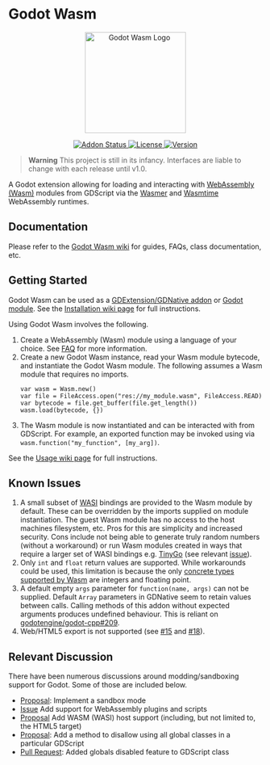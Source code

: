 # Godot Wasm

<p align="center">
  <img width="200" src="https://raw.githubusercontent.com/ashtonmeuser/godot-wasm/master/media/Icon.png" alt="Godot Wasm Logo">
</p>
<p align="center">
  <a href="https://github.com/ashtonmeuser/godot-wasm/actions/workflows/addon.yml">
    <img src="https://github.com/ashtonmeuser/godot-wasm/actions/workflows/addon.yml/badge.svg" alt="Addon Status">
  </a>
  <a href="https://github.com/ashtonmeuser/godot-wasm/blob/master/LICENSE">
    <img src="https://img.shields.io/github/license/ashtonmeuser/godot-wasm" alt="License">
  </a>
  <a href="https://github.com/ashtonmeuser/godot-wasm/releases/latest">
    <img src="https://img.shields.io/github/v/release/ashtonmeuser/godot-wasm" alt="Version">
  </a>
</p>

> **Warning**
> This project is still in its infancy. Interfaces are liable to change with each release until v1.0.

A Godot extension allowing for loading and interacting with [WebAssembly (Wasm)](https://webassembly.org) modules from GDScript via the [Wasmer](https://wasmer.io) and [Wasmtime](https://wasmtime.dev) WebAssembly runtimes.

## Documentation

Please refer to the [Godot Wasm wiki](https://github.com/ashtonmeuser/godot-wasm/wiki) for guides, FAQs, class documentation, etc.

## Getting Started

Godot Wasm can be used as a [GDExtension/GDNative addon](https://docs.godotengine.org/en/4.0/) or [Godot module](https://docs.godotengine.org/en/4.0/contributing/development/core_and_modules/custom_modules_in_cpp.html). See the [Installation wiki page](https://github.com/ashtonmeuser/godot-wasm/wiki/Getting-Started#installation) for full instructions.

Using Godot Wasm involves the following.
1. Create a WebAssembly (Wasm) module using a language of your choice. See [FAQ](https://github.com/ashtonmeuser/godot-wasm/wiki/FAQs#how-do-i-build-a-wasm-module) for more information.
1. Create a new Godot Wasm instance, read your Wasm module bytecode, and instantiate the Godot Wasm module. The following assumes a Wasm module that requires no imports.
    ```
    var wasm = Wasm.new()
    var file = FileAccess.open("res://my_module.wasm", FileAccess.READ)
    var bytecode = file.get_buffer(file.get_length())
    wasm.load(bytecode, {})
    ```
1. The Wasm module is now instantiated and can be interacted with from GDScript. For example, an exported function may be invoked using via `wasm.function("my_function", [my_arg])`.

See the [Usage wiki page](https://github.com/ashtonmeuser/godot-wasm/wiki/Getting-Started#usage) for full instructions.

## Known Issues

1. A small subset of [WASI](https://wasmbyexample.dev/examples/wasi-introduction/wasi-introduction.all.en-us.html) bindings are provided to the Wasm module by default. These can be overridden by the imports supplied on module instantiation. The guest Wasm module has no access to the host machines filesystem, etc. Pros for this are simplicity and increased security. Cons include not being able to generate truly random numbers (without a workaround) or run Wasm modules created in ways that require a larger set of WASI bindings e.g. [TinyGo](https://tinygo.org/docs/guides/webassembly/) (see relevant [issue](https://github.com/tinygo-org/tinygo/issues/3068)).
1. Only `int` and `float` return values are supported. While workarounds could be used, this limitation is because the only [concrete types supported by Wasm](https://webassembly.github.io/spec/core/syntax/types.html#number-types) are integers and floating point.
1. A default empty `args` parameter for `function(name, args)` can not be supplied. Default `Array` parameters in GDNative seem to retain values between calls. Calling methods of this addon without expected arguments produces undefined behaviour. This is reliant on [godotengine/godot-cpp#209](https://github.com/godotengine/godot-cpp/issues/209).
1. Web/HTML5 export is not supported (see [#15](https://github.com/ashtonmeuser/godot-wasm/issues/15) and [#18](https://github.com/ashtonmeuser/godot-wasm/issues/18)).

## Relevant Discussion

There have been numerous discussions around modding/sandboxing support for Godot. Some of those are included below.

- [Proposal](https://github.com/godotengine/godot-proposals/issues/5010): Implement a sandbox mode
- [Issue](https://github.com/godotengine/godot/issues/28303) Add support for WebAssembly plugins and scripts
- [Proposal](https://github.com/godotengine/godot-proposals/issues/147) Add WASM (WASI) host support (including, but not limited to, the HTML5 target)
- [Proposal](https://github.com/godotengine/godot-proposals/issues/4642): Add a method to disallow using all global classes in a particular GDScript
- [Pull Request](https://github.com/godotengine/godot/pull/61831): Added globals disabled feature to GDScript class
